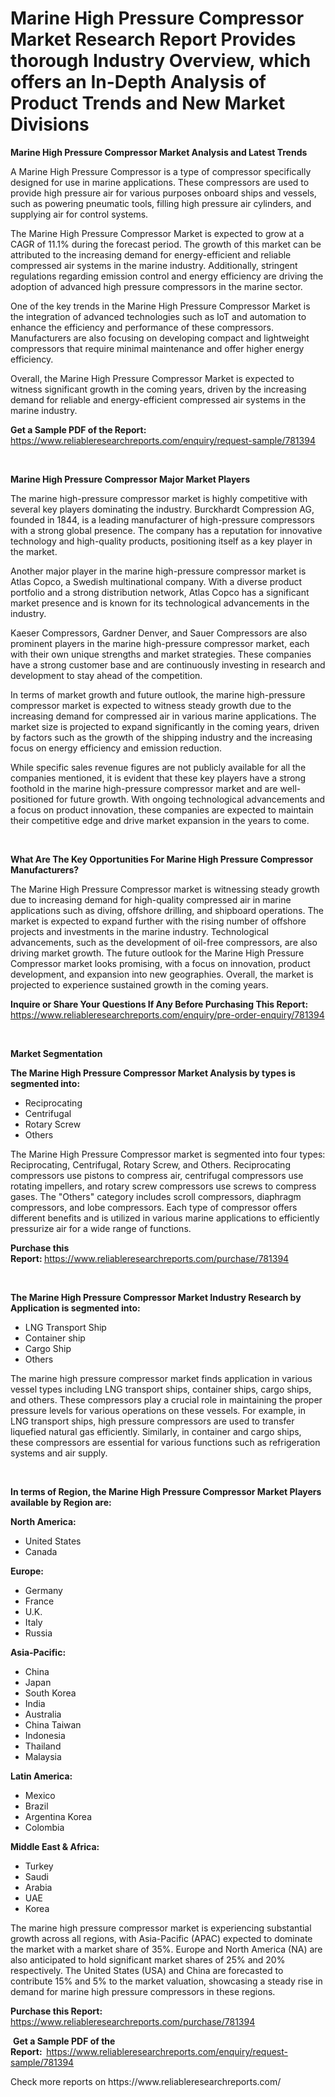 <p><h1>Marine High Pressure Compressor Market Research Report Provides thorough Industry Overview, which offers an In-Depth Analysis of Product Trends and New Market Divisions</h1></p><p><strong>Marine High Pressure Compressor Market Analysis and Latest Trends</strong></p>
<p><p>A Marine High Pressure Compressor is a type of compressor specifically designed for use in marine applications. These compressors are used to provide high pressure air for various purposes onboard ships and vessels, such as powering pneumatic tools, filling high pressure air cylinders, and supplying air for control systems.</p><p>The Marine High Pressure Compressor Market is expected to grow at a CAGR of 11.1% during the forecast period. The growth of this market can be attributed to the increasing demand for energy-efficient and reliable compressed air systems in the marine industry. Additionally, stringent regulations regarding emission control and energy efficiency are driving the adoption of advanced high pressure compressors in the marine sector.</p><p>One of the key trends in the Marine High Pressure Compressor Market is the integration of advanced technologies such as IoT and automation to enhance the efficiency and performance of these compressors. Manufacturers are also focusing on developing compact and lightweight compressors that require minimal maintenance and offer higher energy efficiency.</p><p>Overall, the Marine High Pressure Compressor Market is expected to witness significant growth in the coming years, driven by the increasing demand for reliable and energy-efficient compressed air systems in the marine industry.</p></p>
<p><strong>Get a Sample PDF of the Report:&nbsp;</strong> <a href="https://www.reliableresearchreports.com/enquiry/request-sample/781394">https://www.reliableresearchreports.com/enquiry/request-sample/781394</a></p>
<p>&nbsp;</p>
<p><strong>Marine High Pressure Compressor Major Market Players</strong></p>
<p><p>The marine high-pressure compressor market is highly competitive with several key players dominating the industry. Burckhardt Compression AG, founded in 1844, is a leading manufacturer of high-pressure compressors with a strong global presence. The company has a reputation for innovative technology and high-quality products, positioning itself as a key player in the market.</p><p>Another major player in the marine high-pressure compressor market is Atlas Copco, a Swedish multinational company. With a diverse product portfolio and a strong distribution network, Atlas Copco has a significant market presence and is known for its technological advancements in the industry.</p><p>Kaeser Compressors, Gardner Denver, and Sauer Compressors are also prominent players in the marine high-pressure compressor market, each with their own unique strengths and market strategies. These companies have a strong customer base and are continuously investing in research and development to stay ahead of the competition.</p><p>In terms of market growth and future outlook, the marine high-pressure compressor market is expected to witness steady growth due to the increasing demand for compressed air in various marine applications. The market size is projected to expand significantly in the coming years, driven by factors such as the growth of the shipping industry and the increasing focus on energy efficiency and emission reduction.</p><p>While specific sales revenue figures are not publicly available for all the companies mentioned, it is evident that these key players have a strong foothold in the marine high-pressure compressor market and are well-positioned for future growth. With ongoing technological advancements and a focus on product innovation, these companies are expected to maintain their competitive edge and drive market expansion in the years to come.</p></p>
<p>&nbsp;</p>
<p><strong>What Are The Key Opportunities For Marine High Pressure Compressor Manufacturers?</strong></p>
<p><p>The Marine High Pressure Compressor market is witnessing steady growth due to increasing demand for high-quality compressed air in marine applications such as diving, offshore drilling, and shipboard operations. The market is expected to expand further with the rising number of offshore projects and investments in the marine industry. Technological advancements, such as the development of oil-free compressors, are also driving market growth. The future outlook for the Marine High Pressure Compressor market looks promising, with a focus on innovation, product development, and expansion into new geographies. Overall, the market is projected to experience sustained growth in the coming years.</p></p>
<p><strong>Inquire or Share Your Questions If Any Before Purchasing This Report:</strong> <a href="https://www.reliableresearchreports.com/enquiry/pre-order-enquiry/781394">https://www.reliableresearchreports.com/enquiry/pre-order-enquiry/781394</a></p>
<p>&nbsp;</p>
<p><strong>Market Segmentation</strong></p>
<p><strong>The Marine High Pressure Compressor Market Analysis by types is segmented into:</strong></p>
<p><ul><li>Reciprocating</li><li>Centrifugal</li><li>Rotary Screw</li><li>Others</li></ul></p>
<p><p>The Marine High Pressure Compressor market is segmented into four types: Reciprocating, Centrifugal, Rotary Screw, and Others. Reciprocating compressors use pistons to compress air, centrifugal compressors use rotating impellers, and rotary screw compressors use screws to compress gases. The "Others" category includes scroll compressors, diaphragm compressors, and lobe compressors. Each type of compressor offers different benefits and is utilized in various marine applications to efficiently pressurize air for a wide range of functions.</p></p>
<p><strong>Purchase this Report:&nbsp;</strong><a href="https://www.reliableresearchreports.com/purchase/781394">https://www.reliableresearchreports.com/purchase/781394</a></p>
<p>&nbsp;</p>
<p><strong>The Marine High Pressure Compressor Market Industry Research by Application is segmented into:</strong></p>
<p><ul><li>LNG Transport Ship</li><li>Container ship</li><li>Cargo Ship</li><li>Others</li></ul></p>
<p><p>The marine high pressure compressor market finds application in various vessel types including LNG transport ships, container ships, cargo ships, and others. These compressors play a crucial role in maintaining the proper pressure levels for various operations on these vessels. For example, in LNG transport ships, high pressure compressors are used to transfer liquefied natural gas efficiently. Similarly, in container and cargo ships, these compressors are essential for various functions such as refrigeration systems and air supply.</p></p>
<p>&nbsp;</p>
<p><strong>In terms of Region, the Marine High Pressure Compressor Market Players available by Region are:</strong></p>
<p>
    <p> <strong> North America: </strong>
        <ul>
            <li>United States</li>
            <li>Canada</li>
        </ul>
        </p> 
    <p> <strong> Europe: </strong>
        <ul>
            <li>Germany</li>
            <li>France</li>
            <li>U.K.</li>
            <li>Italy</li>
            <li>Russia</li>
        </ul>
        </p> 
    <p> <strong> Asia-Pacific: </strong>
        <ul>
            <li>China</li>
            <li>Japan</li>
            <li>South Korea</li>
            <li>India</li>
            <li>Australia</li>
            <li>China Taiwan</li>
            <li>Indonesia</li>
            <li>Thailand</li>
            <li>Malaysia</li>
        </ul>
        </p> 
    <p> <strong> Latin America: </strong>
        <ul>
            <li>Mexico</li>
            <li>Brazil</li>
            <li>Argentina Korea</li>
            <li>Colombia</li>
        </ul>
        </p> 
    <p> <strong> Middle East & Africa: </strong>
        <ul>
            <li>Turkey</li>
            <li>Saudi</li>
            <li>Arabia</li>
            <li>UAE</li>
            <li>Korea</li>
        </ul>
    </p>
    </p>
<p><p>The marine high pressure compressor market is experiencing substantial growth across all regions, with Asia-Pacific (APAC) expected to dominate the market with a market share of 35%. Europe and North America (NA) are also anticipated to hold significant market shares of 25% and 20% respectively. The United States (USA) and China are forecasted to contribute 15% and 5% to the market valuation, showcasing a steady rise in demand for marine high pressure compressors in these regions.</p></p>
<p><strong>Purchase this Report: </strong><a href="https://www.reliableresearchreports.com/purchase/781394">https://www.reliableresearchreports.com/purchase/781394</a></p>
<p>&nbsp;<strong>Get a Sample PDF of the Report:&nbsp;&nbsp;</strong><a href="https://www.reliableresearchreports.com/enquiry/request-sample/781394">https://www.reliableresearchreports.com/enquiry/request-sample/781394</a></p>
<p><strong></strong></p>
<p>Check more reports on https://www.reliableresearchreports.com/</p>